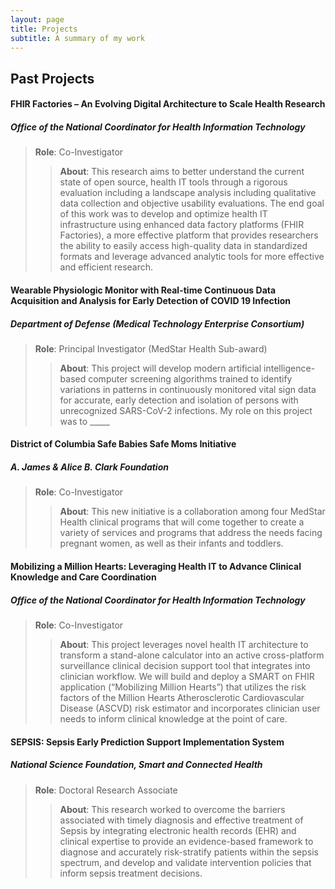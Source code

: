 ```yaml
---
layout: page
title: Projects
subtitle: A summary of my work
---
```


## Past Projects

#### FHIR Factories – An Evolving Digital Architecture to Scale Health Research
##### Office of the National Coordinator for Health Information Technology
> **Role**: Co-Investigator
>
>> **About**: This research aims to better understand the current state of open source, health IT tools through a rigorous evaluation including a landscape analysis including qualitative data collection and objective usability evaluations. The end goal of this work was to develop and optimize health IT infrastructure using enhanced data factory platforms (FHIR Factories), a more effective platform that provides researchers the ability to easily access high-quality data in standardized formats and leverage advanced analytic tools for more effective and efficient research.

#### Wearable Physiologic Monitor with Real-time Continuous Data Acquisition and Analysis for Early Detection of COVID 19 Infection 
##### Department of Defense (Medical Technology Enterprise Consortium)
> **Role**: Principal Investigator (MedStar Health Sub-award)
>
>> **About**: This project will develop modern artificial intelligence-based computer screening algorithms trained to identify variations in patterns in continuously monitored vital sign data for accurate, early detection and isolation of persons with unrecognized SARS-CoV-2 infections.  My role on this project was to _____

#### District of Columbia Safe Babies Safe Moms Initiative 
##### A. James & Alice B. Clark Foundation
> **Role**: Co-Investigator
>
>> **About**: This new initiative is a collaboration among four MedStar Health clinical programs that will come together to create a variety of services and programs that address the needs facing pregnant women, as well as their infants and toddlers.

#### Mobilizing a Million Hearts: Leveraging Health IT to Advance Clinical Knowledge and Care Coordination
##### Office of the National Coordinator for Health Information Technology
> **Role**: Co-Investigator
>
>> **About**: This project leverages novel health IT architecture to transform a stand-alone calculator into an active cross-platform surveillance clinical decision support tool that integrates into clinician workflow. We will build and deploy a SMART on FHIR application (“Mobilizing Million Hearts”) that utilizes the risk factors of the Million Hearts Atherosclerotic Cardiovascular Disease (ASCVD) risk estimator and incorporates clinician user needs to inform clinical knowledge at the point of care.

#### SEPSIS: Sepsis Early Prediction Support Implementation System
##### National Science Foundation, Smart and Connected Health
> **Role**: Doctoral Research Associate
>
>> **About**: This research worked to overcome the barriers associated with timely diagnosis and effective treatment of Sepsis by integrating electronic health records (EHR) and clinical expertise to provide an evidence-based framework to diagnose and accurately risk-stratify patients within the sepsis spectrum, and develop and validate intervention policies that inform sepsis treatment decisions.






